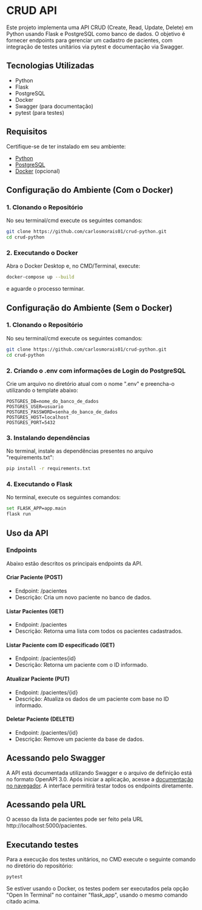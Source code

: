 # CRUD API

Este projeto implementa uma API CRUD (Create, Read, Update, Delete) em Python usando Flask e PostgreSQL como banco de dados. O objetivo é fornecer endpoints para gerenciar um cadastro de pacientes, com integração de testes unitários via pytest e documentação via Swagger.

## Tecnologias Utilizadas

- Python
- Flask
- PostgreSQL
- Docker
- Swagger (para documentação)
- pytest (para testes)

## Requisitos

Certifique-se de ter instalado em seu ambiente:

- [Python](https://www.python.org/downloads/)
- [PostgreSQL](https://www.postgresql.org/download/)
- [Docker](https://www.docker.com/) (opcional)

## Configuração do Ambiente (Com o Docker)
### 1. Clonando o Repositório
No seu terminal/cmd execute os seguintes comandos:
```bash
git clone https://github.com/carlosmorais01/crud-python.git
cd crud-python
```
### 2. Executando o Docker
Abra o Docker Desktop e, no CMD/Terminal, execute:
```bash
docker-compose up --build
```
e aguarde o processo terminar.


## Configuração do Ambiente (Sem o Docker)
### 1. Clonando o Repositório
No seu terminal/cmd execute os seguintes comandos:
```bash
git clone https://github.com/carlosmorais01/crud-python.git
cd crud-python
```
### 2. Criando o .env com informações de Login do PostgreSQL
Crie um arquivo no diretório atual com o nome ".env" e preencha-o utilizando o template abaixo:
```.env
POSTGRES_DB=nome_do_banco_de_dados
POSTGRES_USER=usuario
POSTGRES_PASSWORD=senha_do_banco_de_dados
POSTGRES_HOST=localhost
POSTGRES_PORT=5432
```
### 3. Instalando dependências
No terminal, instale as dependências presentes no arquivo "requirements.txt":
```bash
pip install -r requirements.txt
```
### 4. Executando o Flask
No terminal, execute os seguintes comandos:
```bash
set FLASK_APP=app.main
flask run
```

## Uso da API
### Endpoints
Abaixo estão descritos os principais endpoints da API.

#### Criar Paciente (POST)
- Endpoint: /pacientes
- Descrição: Cria um novo paciente no banco de dados.
#### Listar Pacientes (GET)
- Endpoint: /pacientes
- Descrição: Retorna uma lista com todos os pacientes cadastrados.
#### Listar Paciente com ID especificado (GET)
- Endpoint: /pacientes{id}
- Descrição: Retorna um paciente com o ID informado.
#### Atualizar Paciente (PUT)
- Endpoint: /pacientes/{id}
- Descrição: Atualiza os dados de um paciente com base no ID informado.
#### Deletar Paciente (DELETE)
- Endpoint: /pacientes/{id}
- Descrição: Remove um paciente da base de dados.
  
## Acessando pelo Swagger
A API está documentada utilizando Swagger e o arquivo de definição está no formato OpenAPI 3.0. Após iniciar a aplicação, acesse a [documentação no navegador](http://localhost:5000/api/docs). A interface permitirá testar todos os endpoints diretamente.

## Acessando pela URL
O acesso da lista de pacientes pode ser feito pela URL http://localhost:5000/pacientes.

## Executando testes
Para a execução dos testes unitários, no CMD execute o seguinte comando no diretório do repositório:
```bash
pytest
```
Se estiver usando o Docker, os testes podem ser executados pela opção "Open In Terminal" no container "flask_app", usando o mesmo comando citado acima.
